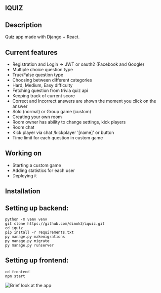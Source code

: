 ## IQUIZ

## Description 
Quiz app made with Django + React.

## Current features
* Registration and Login -> JWT or oauth2 (Facebook and Google)
* Multiple choice question type
* True/False question type
* Choosing between different categories 
* Hard, Medium, Easy difficulty
* Fetching question from trivia quiz api
* Keeping track of current score
* Correct and Incorrect answers are shown the moment you click on the answer
* Solo (normal) or Group game (custom)
* Creating your own room
* Room owner has ability to change settings, kick players
* Room chat
* Kick player via chat /kickplayer '[name]' or button
* Time limit for each question in custom game


## Working on
* Starting a custom game
* Adding statistics for each user
* Deploying it

## Installation
Setting up backend:
------------------
```
python -m venv venv
git clone https://github.com/dinok3/iquiz.git
cd iquiz
pip install -r requirements.txt
py manage.py makemigrations
py manage.py migrate
py manage.py runserver
```

Setting up frontend:
------------------
```
cd frontend
npm start
```

![Brief look at the app](https://github.com/dinok3/iquiz/tree/master/iquiz/main/static)
